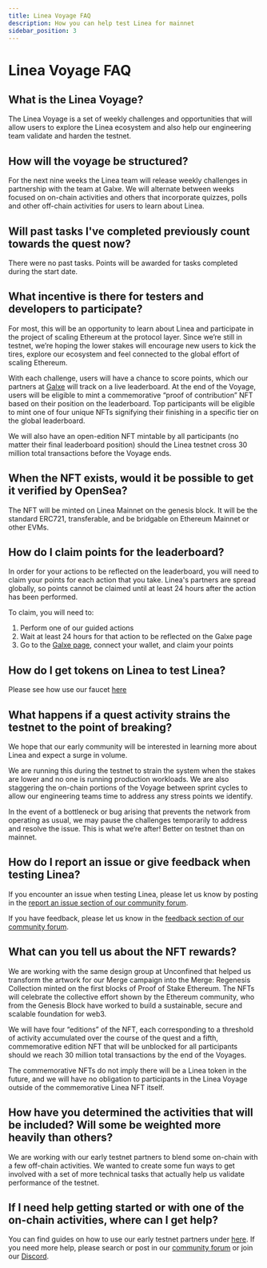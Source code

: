 ```yaml
---
title: Linea Voyage FAQ
description: How you can help test Linea for mainnet
sidebar_position: 3
---
```


# Linea Voyage FAQ

## What is the Linea Voyage?

The Linea Voyage is a set of weekly challenges and opportunities that will allow users to explore the Linea ecosystem and also help our engineering team validate and harden the testnet.

## How will the voyage be structured?

For the next nine weeks the Linea team will release weekly challenges in partnership with the team at Galxe. We will alternate between weeks focused on on-chain activities and others that incorporate quizzes, polls and other off-chain activities for users to learn about Linea.

## Will past tasks I've completed previously count towards the quest now?

There were no past tasks. Points will be awarded for tasks completed during the start date.

## What incentive is there for testers and developers to participate?

For most, this will be an opportunity to learn about Linea and participate in the project of scaling Ethereum at the protocol layer. Since we’re still in testnet, we’re hoping the lower stakes will encourage new users to kick the tires, explore our ecosystem and feel connected to the global effort of scaling Ethereum.

With each challenge, users will have a chance to score points, which our partners at [Galxe](https://galxe.com/Linea/campaign/GCzWYUZXj4) will track on a live leaderboard. At the end of the Voyage, users will be eligible to mint a commemorative “proof of contribution” NFT based on their position on the leaderboard. Top participants will be eligible to mint one of four unique NFTs signifying their finishing in a specific tier on the global leaderboard.

We will also have an open-edition NFT mintable by all participants (no matter their final leaderboard position) should the Linea testnet cross 30 million total transactions before the Voyage ends.

## When the NFT exists, would it be possible to get it verified by OpenSea?

The NFT will be minted on Linea Mainnet on the genesis block. It will be the standard ERC721, transferable, and be bridgable on Ethereum Mainnet or other EVMs.

## How do I claim points for the leaderboard?

In order for your actions to be reflected on the leaderboard, you will need to claim your points for each action that you take. Linea's partners are spread globally, so points cannot be claimed until at least 24 hours after the action has been performed.

To claim, you will need to:

1. Perform one of our guided actions
1. Wait at least 24 hours for that action to be reflected on the Galxe page
1. Go to the [Galxe page](https://galxe.com/Linea/campaign/GCzWYUZXj4), connect your wallet, and claim your points

## How do I get tokens on Linea to test Linea?

Please see how use our faucet [here](/use-mainnet/fund.md)

## What happens if a quest activity strains the testnet to the point of breaking?

We hope that our early community will be interested in learning more about Linea and expect a surge in volume.

We are running this during the testnet to strain the system when the stakes are lower and no one is running production workloads. We are also staggering the on-chain portions of the Voyage between sprint cycles to allow our engineering teams time to address any stress points we identify.

In the event of a bottleneck or bug arising that prevents the network from operating as usual, we may pause the challenges temporarily to address and resolve the issue. This is what we’re after! Better on testnet than on mainnet.

## How do I report an issue or give feedback when testing Linea?

If you encounter an issue when testing Linea, please let us know by posting in the [report an issue section of our community forum](https://community.linea.build/c/bug-reports/4).

If you have feedback, please let us know in the [feedback section of our community forum](https://community.linea.build/c/feedback/7).

## What can you tell us about the NFT rewards?

We are working with the same design group at Unconfined that helped us transform the artwork for our Merge campaign into the Merge: Regenesis Collection minted on the first blocks of Proof of Stake Ethereum. The NFTs will celebrate the collective effort shown by the Ethereum community, who from the Genesis Block have worked to build a sustainable, secure and scalable foundation for web3.

We will have four “editions” of the NFT, each corresponding to a threshold of activity accumulated over the course of the quest and a fifth, commemorative edition NFT that will be unblocked for all participants should we reach 30 million total transactions by the end of the Voyages.

The commemorative NFTs do not imply there will be a Linea token in the future, and we will have no obligation to participants in the Linea Voyage outside of the commemorative Linea NFT itself.

## How have you determined the activities that will be included? Will some be weighted more heavily than others?

We are working with our early testnet partners to blend some on-chain with a few off-chain activities. We wanted to create some fun ways to get involved with a set of more technical tasks that actually help us validate performance of the testnet.

## If I need help getting started or with one of the on-chain activities, where can I get help?

You can find guides on how to use our early testnet partners under [here](/build-on-linea/use-linea-testnet/explore/). If you need more help, please search or post in our [community forum](https://community.linea.build/) or join our [Discord](https://discord.com/invite/consensys).
